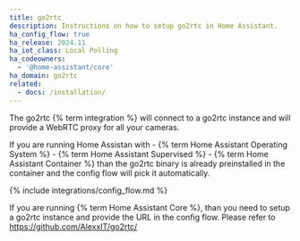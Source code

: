 ```yaml
---
title: go2rtc
description: Instructions on how to setup go2rtc in Home Assistant.
ha_config_flow: true
ha_release: 2024.11
ha_iot_class: Local Polling
ha_codeowners:
  - '@home-assistant/core'
ha_domain: go2rtc
related:
  - docs: /installation/
---
```


The go2rtc {% term integration %} will connect to a go2rtc instance and will provide a WebRTC proxy for all your cameras.

If you are running Home Assistan with
    - {% term Home Assistant Operating System %}
    - {% term Home Assistant Supervised %}
    - {% term Home Assistant Container %}
than the go2rtc binary is already preinstalled in the container and the config flow will pick it automatically.

{% include integrations/config_flow.md %}

If you are running {% term Home Assistant Core %}, than you need to setup a go2rtc instance and provide the URL in the config flow.
Please refer to https://github.com/AlexxIT/go2rtc/

